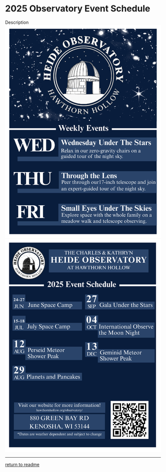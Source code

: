 # 2025 Observatory Event Schedule
Description
![2025 Observatory Event Schedule Front](images/2025_observatory_event_schedule_front.png)
![2025 Observatory Event Schedule Back](images/2025_observatory_event_schedule_back.png)

---

[return to readme](README.md)
